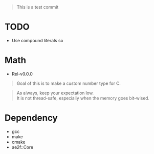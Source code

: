 > This is a test commit

# TODO
- Use compound literals so 

# Math
- Rel-v0.0.0

> Goal of this is to make a custom number type for C.

> As always, keep your expectation low.  
> It is not thread-safe, especially when the memory goes bit-wised.

# Dependency
- gcc
- make
- cmake
- ae2f::Core
